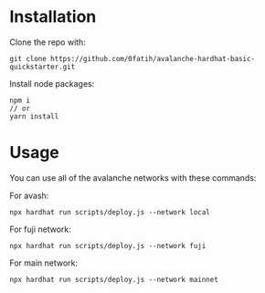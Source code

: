 # Installation

Clone the repo with:
```
git clone https://github.com/0fatih/avalanche-hardhat-basic-quickstarter.git 
```

Install node packages:
```
npm i
// or
yarn install
```

# Usage

You can use all of the avalanche networks with these commands:

For avash:
```
npx hardhat run scripts/deploy.js --network local
```
For fuji network:
```
npx hardhat run scripts/deploy.js --network fuji
```
For main network:
```
npx hardhat run scripts/deploy.js --network mainnet
```
